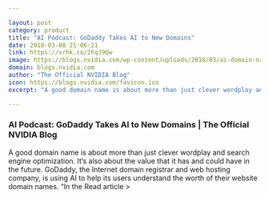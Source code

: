 ```yaml
---

layout: post
category: product
title: "AI Podcast: GoDaddy Takes AI to New Domains"
date: 2018-03-08 21:06:21
link: https://vrhk.co/2FqJ9Qw
image: https://blogs.nvidia.com/wp-content/uploads/2018/03/ai-domain-name-value-godaddy.jpg
domain: blogs.nvidia.com
author: "The Official NVIDIA Blog"
icon: https://blogs.nvidia.com/favicon.ico
excerpt: "A good domain name is about more than just clever wordplay and search engine optimization. It’s also about the value that it has and could have in the future. GoDaddy, the Internet domain registrar and web hosting company, is using AI to help its users understand the worth of their website domain names. “In the Read article &gt;"

---
```


### AI Podcast: GoDaddy Takes AI to New Domains | The Official NVIDIA Blog

A good domain name is about more than just clever wordplay and search engine optimization. It’s also about the value that it has and could have in the future. GoDaddy, the Internet domain registrar and web hosting company, is using AI to help its users understand the worth of their website domain names. “In the Read article &gt;